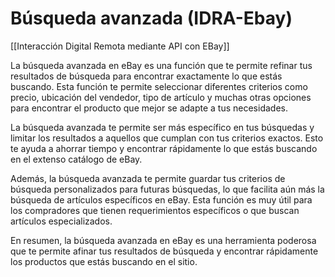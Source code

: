 # Búsqueda avanzada (IDRA-Ebay)

[[Interacción Digital Remota mediante API con EBay]]

La búsqueda avanzada en eBay es una función que te permite refinar tus resultados de búsqueda para encontrar exactamente lo que estás buscando. Esta función te permite seleccionar diferentes criterios como precio, ubicación del vendedor, tipo de artículo y muchas otras opciones para encontrar el producto que mejor se adapte a tus necesidades.

La búsqueda avanzada te permite ser más específico en tus búsquedas y limitar los resultados a aquellos que cumplan con tus criterios exactos. Esto te ayuda a ahorrar tiempo y encontrar rápidamente lo que estás buscando en el extenso catálogo de eBay.

Además, la búsqueda avanzada te permite guardar tus criterios de búsqueda personalizados para futuras búsquedas, lo que facilita aún más la búsqueda de artículos específicos en eBay. Esta función es muy útil para los compradores que tienen requerimientos específicos o que buscan artículos especializados.

En resumen, la búsqueda avanzada en eBay es una herramienta poderosa que te permite afinar tus resultados de búsqueda y encontrar rápidamente los productos que estás buscando en el sitio.
